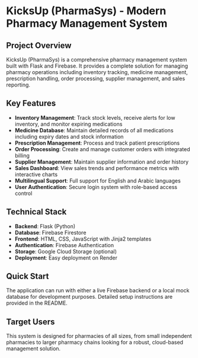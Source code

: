 # KicksUp (PharmaSys) - Modern Pharmacy Management System

## Project Overview
KicksUp (PharmaSys) is a comprehensive pharmacy management system built with Flask and Firebase. It provides a complete solution for managing pharmacy operations including inventory tracking, medicine management, prescription handling, order processing, supplier management, and sales reporting.

## Key Features
- **Inventory Management**: Track stock levels, receive alerts for low inventory, and monitor expiring medications
- **Medicine Database**: Maintain detailed records of all medications including expiry dates and stock information
- **Prescription Management**: Process and track patient prescriptions
- **Order Processing**: Create and manage customer orders with integrated billing
- **Supplier Management**: Maintain supplier information and order history
- **Sales Dashboard**: View sales trends and performance metrics with interactive charts
- **Multilingual Support**: Full support for English and Arabic languages
- **User Authentication**: Secure login system with role-based access control

## Technical Stack
- **Backend**: Flask (Python)
- **Database**: Firebase Firestore
- **Frontend**: HTML, CSS, JavaScript with Jinja2 templates
- **Authentication**: Firebase Authentication
- **Storage**: Google Cloud Storage (optional)
- **Deployment**: Easy deployment on Render

## Quick Start
The application can run with either a live Firebase backend or a local mock database for development purposes. Detailed setup instructions are provided in the README.

## Target Users
This system is designed for pharmacies of all sizes, from small independent pharmacies to larger pharmacy chains looking for a robust, cloud-based management solution.
